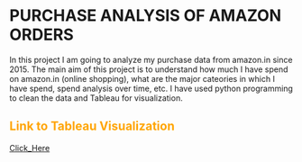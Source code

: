 # PURCHASE ANALYSIS OF AMAZON ORDERS
In this project I am going to analyze my purchase data from amazon.in since 2015.
The main aim of this project is to understand how much I have spend on amazon.in (online shopping), what are the major cateories in which I have spend, spend analysis over time, etc.
I have used python programming to clean the data and Tableau for visualization.<br>


## <span style='color:Orange'> Link to Tableau Visualization  </span>

[Click_Here](https://public.tableau.com/app/profile/ravi.chandrika/viz/MY_SIZ_YEARS_OF_SHOPPING_ON_AMAZON/6YEARS_AMAZON_SHOPPING)

